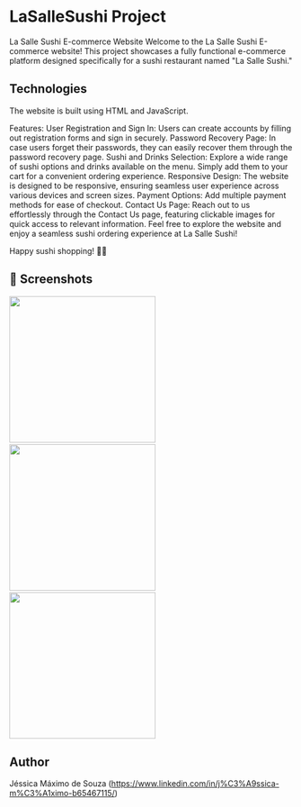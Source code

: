 # LaSalleSushi Project 

La Salle Sushi E-commerce Website
Welcome to the La Salle Sushi E-commerce website! This project showcases a fully functional e-commerce platform designed specifically for a sushi restaurant named "La Salle Sushi."

## Technologies
The website is built using HTML and JavaScript.

Features:
User Registration and Sign In: Users can create accounts by filling out registration forms and sign in securely.
Password Recovery Page: In case users forget their passwords, they can easily recover them through the password recovery page.
Sushi and Drinks Selection: Explore a wide range of sushi options and drinks available on the menu. Simply add them to your cart for a convenient ordering experience.
Responsive Design: The website is designed to be responsive, ensuring seamless user experience across various devices and screen sizes.
Payment Options: Add multiple payment methods for ease of checkout.
Contact Us Page: Reach out to us effortlessly through the Contact Us page, featuring clickable images for quick access to relevant information.
Feel free to explore the website and enjoy a seamless sushi ordering experience at La Salle Sushi!

Happy sushi shopping! 🍣🥢

## :camera_flash: Screenshots
<!-- You can add more screenshots here if you like -->

<img src="/results/imc_healthy.png" width="260">&emsp;<img src="/results/imc_healthy1.png" width="260">&emsp;<img src="/results/imc_healthy2.png" width="260">


## Author
Jéssica Máximo de Souza (https://www.linkedin.com/in/j%C3%A9ssica-m%C3%A1ximo-b65467115/)
